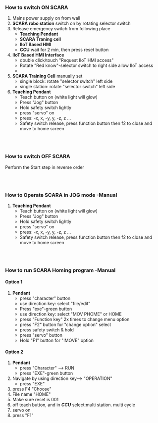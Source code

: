 ### How to switch ON SCARA

1. Mains power supply on from wall
2. **SCARA robo station** switch on by rotating selector switch
3. Release emergency switch from following place
   - **Teaching Pendant**
   - **SCARA Traning cell**
   - **IIoT Based HMI**
   - **CCU** wait for 2 min, then press reset button
4. **IIoT Based HMI Interface**
   - double click/touch "Request IIoT HMI access"
   - Rotate "Red know"-selector switch to right side allow IIoT access
   -
5. **SCARA Training Cell** manually set
   - single block: rotate "selector switch" left side
   - single station: rotate "selector switch" left side
6. **Teaching Pendant**
   - Teach button on (white light will glow)
   - Press "Jog" button
   - Hold safety switch lightly
   - press "servo" on
   - press: -x, x, -y, y, -z, z ...
   - Safety switch release, press function button then f2 to close and move to home screen

<br>
<br>

### How to switch OFF SCARA

Perform the Start step in reverse order

<br>
<br>

### How to Operate SCARA in JOG mode -Manual

1. **Teaching Pendant**
   - Teach button on (white light will glow)
   - Press "Jog" button
   - Hold safety switch lightly
   - press "servo" on
   - press: -x, x, -y, y, -z, z ...
   - Safety switch release, press function button then f2 to close and move to home screen

<br>
<br>

### How to run SCARA Homing program -Manual

#### Option 1

1. **Pendant**
   - press "character" button
   - use direction key: select "file/edit"
   - Press "exe"-green button
   - use direction key: select "MOV PHOME" or HOME
   - press "Function key" 2x times to change menu option
   - press "F2" button for "change option" select
   - press safety switch & hold
   - press "servo" button
   - Hold "F1" button for "IMOVE" option

#### Option 2

1. **Pendant**
   - press "Character" --> RUN
   - press "EXE"-green button
2. Navigate by using direction key--> "OPERATION"
   - press "EXE"
3. press F4 "Choose"
4. File name "HOME"
5. Make sure reset is 001
6. off teach button, and in **_CCU_** select:multi station. multi cycle
7. servo on
8. press "F1"
